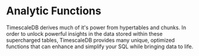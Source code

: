 # Analytic Functions

TimescaleDB derives much of it's power from hypertables and chunks. In order
to unlock powerful insights in the data stored within these supercharged tables,
TimescaleDB provides many unique, optimized functions that can enhance and simplify
your SQL while bringing data to life.